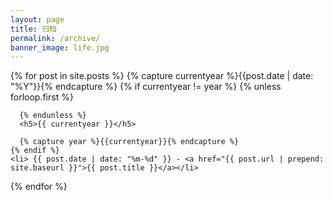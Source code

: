 ```yaml
---
layout: page
title: 归档
permalink: /archive/
banner_image: life.jpg
---
```


<div>
{% for post in site.posts %}
    {% capture currentyear %}{{post.date | date: "%Y"}}{% endcapture %}
    {% if currentyear != year %}
      {% unless forloop.first %}
      
      {% endunless %}
      <h5>{{ currentyear }}</h5>
   
      {% capture year %}{{currentyear}}{% endcapture %} 
    {% endif %}
    <li> {{ post.date | date: "%m-%d" }} - <a href="{{ post.url | prepend: site.baseurl }}">{{ post.title }}</a></li>
{% endfor %}
</div>
